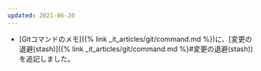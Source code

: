 ```yaml
---
updated: 2021-06-20
---
```

- [Gitコマンドのメモ]({% link _it_articles/git/command.md %})に、[変更の退避(stash)]({% link _it_articles/git/command.md %}#変更の退避(stash))を追記しました。
